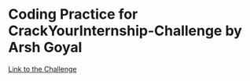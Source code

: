 # Coding Practice for CrackYourInternship-Challenge by Arsh Goyal

<a href="https://docs.google.com/spreadsheets/d/1MGVBJ8HkRbCnU6EQASjJKCqQE8BWng4qgL0n3vCVOxE/edit#gid=0"> Link to the Challenge </a>
